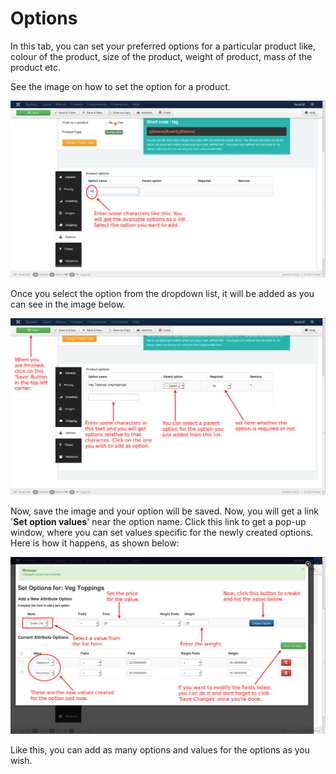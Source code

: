 # Options

In this tab, you can set your preferred options for a particular product like, colour of the product, size of the product, weight of product, mass of the product etc.

See the image on how to set the option for a product.

![Configurable Options](./assets/images/product_conf_options.png)

Once you select the option from the dropdown list, it will be added as you can see in the image below.

![Configurable Options 1](./assets/images/product_conf_options_1.png)

Now, save the image and your option will be saved. Now, you will get a link '**Set option values**' near the option name. Click this link to get a pop-up window, where you can set values specific for the newly created options. Here is how it happens, as shown below:

![Configurable Options 3](./assets/images/product_conf_options_3.png)

Like this, you can add as many options and values for the options as you wish.
